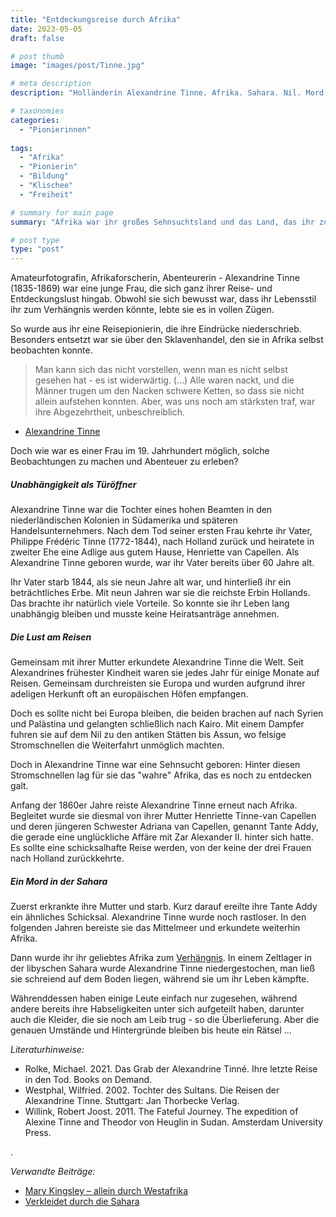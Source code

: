 ```yaml
---
title: "Entdeckungsreise durch Afrika"
date: 2023-05-05
draft: false

# post thumb
image: "images/post/Tinne.jpg"

# meta description
description: "Holländerin Alexandrine Tinne. Afrika. Sahara. Nil. Mord in der Sahara. Unabhängigkeit. Niederländische Abenteurerin. Afrikaforscherin. Fotografin. Philippe Frédéric Tinne. Henriette Tinne-van Capellen. Adriana van Capellen."

# taxonomies
categories:
  - "Pionierinnen"
  
tags:
  - "Afrika"
  - "Pionierin"
  - "Bildung"
  - "Klischee"
  - "Freiheit"

# summary for main page
summary: "Afrika war ihr großes Sehnsuchtsland und das Land, das ihr zum Verhängnis werden sollte: Alexandrine Tinne (1835-1869)."

# post type
type: "post"
---
```


Amateurfotografin, Afrikaforscherin, Abenteurerin - Alexandrine Tinne (1835-1869) war eine junge Frau, die sich ganz ihrer Reise- und Entdeckungslust hingab. Obwohl sie sich bewusst war, dass ihr Lebensstil ihr zum Verhängnis werden könnte, lebte sie es in vollen Zügen.

So wurde aus ihr eine Reisepionierin, die ihre Eindrücke niederschrieb. Besonders entsetzt war sie über den Sklavenhandel, den sie in Afrika selbst beobachten konnte. 

>Man kann sich das nicht vorstellen, wenn man es nicht selbst gesehen hat - es ist widerwärtig. (...) Alle waren nackt, und die Männer trugen um den Nacken schwere Ketten, so dass sie nicht allein aufstehen konnten. Aber, was uns noch am stärksten traf, war ihre Abgezehrtheit, unbeschreiblich.

- [Alexandrine Tinne](https://www.spiegel.de/geschichte/afrikareisende-alexandrine-tinne-mit-dem-klavier-durch-die-sahara-a-1278769.html)

Doch wie war es einer Frau im 19. Jahrhundert möglich, solche Beobachtungen zu machen und Abenteuer zu erleben?

##### Unabhängigkeit als Türöffner

Alexandrine Tinne war die Tochter eines hohen Beamten in den niederländischen Kolonien in Südamerika und späteren Handelsunternehmers. Nach dem Tod seiner ersten Frau kehrte ihr Vater, Philippe Frédéric Tinne (1772-1844), nach Holland zurück und heiratete in zweiter Ehe eine Adlige aus gutem Hause, Henriette van Capellen. Als Alexandrine Tinne geboren wurde, war ihr Vater bereits über 60 Jahre alt.

Ihr Vater starb 1844, als sie neun Jahre alt war, und hinterließ ihr ein beträchtliches Erbe. Mit neun Jahren war sie die reichste Erbin Hollands. Das brachte ihr natürlich viele Vorteile. So konnte sie ihr Leben lang unabhängig bleiben und musste keine Heiratsanträge annehmen.

##### Die Lust am Reisen

Gemeinsam mit ihrer Mutter erkundete Alexandrine Tinne die Welt. Seit Alexandrines frühester Kindheit waren sie jedes Jahr für einige Monate auf Reisen. Gemeinsam durchreisten sie Europa und wurden aufgrund ihrer adeligen Herkunft oft an europäischen Höfen empfangen. 

Doch es sollte nicht bei Europa bleiben, die beiden brachen auf nach Syrien und Palästina und gelangten schließlich nach Kairo. Mit einem Dampfer fuhren sie auf dem Nil zu den antiken Stätten bis Assun, wo felsige Stromschnellen die Weiterfahrt unmöglich machten. 

Doch in Alexandrine Tinne war eine Sehnsucht geboren: Hinter diesen Stromschnellen lag für sie das "wahre" Afrika, das es noch zu entdecken galt.

Anfang der 1860er Jahre reiste Alexandrine Tinne erneut nach Afrika. Begleitet wurde sie diesmal von ihrer Mutter Henriette Tinne-van Capellen und deren jüngeren Schwester Adriana van Capellen, genannt Tante Addy, die gerade eine unglückliche Affäre mit Zar Alexander II. hinter sich hatte. Es sollte eine schicksalhafte Reise werden, von der keine der drei Frauen nach Holland zurückkehrte.

##### Ein Mord in der Sahara

Zuerst erkrankte ihre Mutter und starb. Kurz darauf ereilte ihre Tante Addy ein ähnliches Schicksal. Alexandrine Tinne wurde noch rastloser. In den folgenden Jahren bereiste sie das Mittelmeer und erkundete weiterhin Afrika.

Dann wurde ihr ihr geliebtes Afrika zum [Verhängnis](https://www.spektrum.de/news/pionierin-in-terra-incognita/1664378). In einem Zeltlager in der libyschen Sahara wurde Alexandrine Tinne niedergestochen, man ließ sie schreiend auf dem Boden liegen, während sie um ihr Leben kämpfte. 

Währenddessen haben einige Leute einfach nur zugesehen, während andere bereits ihre Habseligkeiten unter sich aufgeteilt haben, darunter auch die Kleider, die sie noch am Leib trug - so die Überlieferung. Aber die genauen Umstände und Hintergründe bleiben bis heute ein Rätsel ...


*Literaturhinweise:*
- Rolke, Michael. 2021. Das Grab der Alexandrine Tinné. Ihre letzte Reise in den Tod. Books on Demand.
- Westphal, Wilfried. 2002. Tochter des Sultans. Die Reisen der Alexandrine Tinne. Stuttgart: Jan Thorbecke Verlag.
- Willink, Robert Joost. 2011. The Fateful Journey. The expedition of Alexine Tinne and Theodor von Heuglin in Sudan. Amsterdam University Press.




.

*Verwandte Beiträge:*
- [Mary Kingsley – allein durch Westafrika](https://www.erinnermich.eu/blog/kingsley/)
- [Verkleidet durch die Sahara](https://www.erinnermich.eu/blog/eberhardt/)
